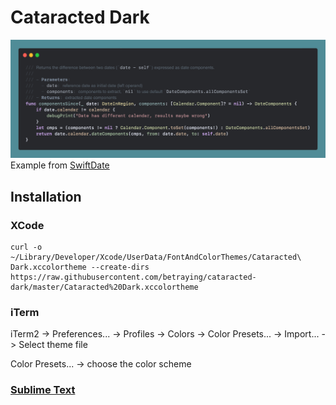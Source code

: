 # Cataracted Dark

![Cataracted Dark](Preview.png)
Example from [SwiftDate](https://github.com/malcommac/SwiftDate)

## Installation

### XCode
```
curl -o ~/Library/Developer/Xcode/UserData/FontAndColorThemes/Cataracted\ Dark.xccolortheme --create-dirs https://raw.githubusercontent.com/betraying/cataracted-dark/master/Cataracted%20Dark.xccolortheme
```

### iTerm
iTerm2 -> Preferences... -> Profiles -> Colors -> Color Presets... -> Import... -> Select theme file

Color Presets... -> choose the color scheme

### [Sublime Text](https://github.com/betraying/cataracted-dark-sublime-text)
